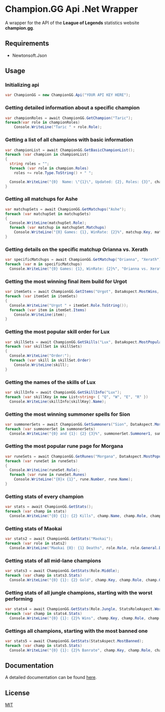 # Champion.GG Api .Net Wrapper
A wrapper for the API of the **League of Legends** statistics website **champion.gg**.

## Requirements
- Newtonsoft.Json

## Usage
### Initializing api
```cs
var ChampionGG = new ChampionGG.Api("YOUR API KEY HERE");
```
### Getting detailed information about a specific champion
```cs
var championRoles = await ChampionGG.GetChampion("Taric");
foreach(var role in championRoles)                
    Console.WriteLine("Taric " + role.Role);    
```
### Getting a list of all champions with basic information
```cs
var championList = await ChampionGG.GetBasicChampionList();
foreach (var champion in championList)
{
  string roles = "";
  foreach (var role in champion.Roles)
    roles += role.Type.ToString() + " ";

  Console.WriteLine("{0}  Name: \"{1}\", Updated: {2}, Roles: {3}", champion.Key, champion.Name, champion.LastUpdated.ToString("yyyy-MM-dd HH:mm:ss"), roles);
}
```
### Getting all matchups for Ashe
```cs
var matchupSets = await ChampionGG.GetMatchups("Ashe");
foreach (var matchupSet in matchupSets)
{
  Console.WriteLine(matchupSet.Role);
  foreach (var matchup in matchupSet.Matchups)
    Console.WriteLine("{0} Games: {1}, WinRate: {2}%", matchup.Key, matchup.Games, matchup.WinRate);
}
```
### Getting details on the specific matchup Orianna vs. Xerath
```cs
var specificMatchups = await ChampionGG.GetMatchup("Orianna", "Xerath");
foreach (var m in specificMatchups)
  Console.WriteLine("{0} Games: {1}, WinRate: {2}%", "Orianna vs. Xerath", m.Games, m.WinRate);
```
### Getting the most winning final item build for Urgot
```cs
var itemSets = await ChampionGG.GetItems("Urgot", DataAspect.MostWins, ItemAspect.Finished);
foreach (var itemSet in itemSets)
{
  Console.WriteLine("Urgot " + itemSet.Role.ToString());
  foreach (var item in itemSet.Items)
    Console.WriteLine(item);
}
```
### Getting the most popular skill order for Lux
```cs
var skillSets = await ChampionGG.GetSkills("Lux", DataAspect.MostPopular);
foreach (var skillSet in skillSets)
{
  Console.WriteLine("Order:");
  foreach (var skill in skillSet.Order)
    Console.WriteLine(skill);
}
```
### Getting the names of the skills of Lux
```cs
var skillInfo = await ChampionGG.GetSkillInfo("Lux");
foreach (var skillKey in new List<string> { "Q", "W", "E", "R" })
  Console.WriteLine(skillInfo[skillKey].Name);
```
### Getting the most winning summoner spells for Sion
```cs
var summonerSets = await ChampionGG.GetSummoners("Sion", DataAspect.MostWins);
foreach (var summonerSet in summonerSets)
  Console.WriteLine("{0} and {1}: {2} {3}%", summonerSet.Summoner1, summonerSet.Summoner2, summonerSet.Games, summonerSet.WinPercent);
```
### Getting the most popular rune page for Morgana
```cs
var runeSets = await ChampionGG.GetRunes("Morgana", DataAspect.MostPopular);
foreach (var runeSet in runeSets)
{
  Console.WriteLine(runeSet.Role);
  foreach (var rune in runeSet.Runes)
    Console.WriteLine("{0}x {1}", rune.Number, rune.Name);
}
```
### Getting stats of every champion
```cs
var stats = await ChampionGG.GetStats();
foreach (var champ in stats)
  Console.WriteLine("{0} {1}: {2} Kills", champ.Name, champ.Role, champ.General.Kills);
```
### Getting stats of Maokai
```cs
var stats2 = await ChampionGG.GetStats("Maokai");
foreach (var role in stats2)
  Console.WriteLine("Maokai {0}: {1} Deaths", role.Role, role.General.Deaths);
```
### Getting stats of all mid-lane champions
```cs
var stats3 = await ChampionGG.GetStats(Role.Middle);
foreach (var champ in stats3.Stats)
  Console.WriteLine("{0} {1}: {2} Gold", champ.Key, champ.Role, champ.General.GoldEarned);
```
### Getting stats of all jungle champions, starting with the worst performing
```cs
var stats4 = await ChampionGG.GetStats(Role.Jungle, StatsRoleAspect.WorstPerformance);
foreach (var champ in stats4.Stats)
  Console.WriteLine("{0} {1}: {2}% Wins", champ.Key, champ.Role, champ.General.WinPercent);
```
### Gettings all champions, starting with the most banned one
```cs
var stats5 = await ChampionGG.GetStats(StatsAspect.MostBanned);
foreach (var champ in stats5.Stats)
  Console.WriteLine("{0} {1}: {2}% Banrate", champ.Key, champ.Role, champ.General.BanRate);
```

## Documentation
A detailed documentation can be found [here](DOCUMENTATION.md).

## License
[MIT](http://opensource.org/licenses/MIT)
